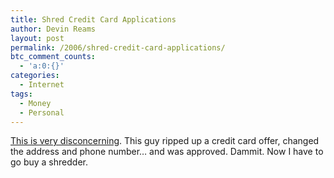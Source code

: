 ```yaml
---
title: Shred Credit Card Applications
author: Devin Reams
layout: post
permalink: /2006/shred-credit-card-applications/
btc_comment_counts:
  - 'a:0:{}'
categories:
  - Internet
tags:
  - Money
  - Personal
---
```

[This is very disconcerning][1]. This guy ripped up a credit card offer, changed the address and phone number&#8230; and was approved. Dammit. Now I have to go buy a shredder.

 [1]: http://www.boingboing.net/2006/03/10/guy_gets_credit_card.html